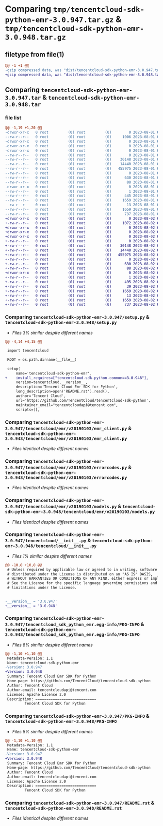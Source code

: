 # Comparing `tmp/tencentcloud-sdk-python-emr-3.0.947.tar.gz` & `tmp/tencentcloud-sdk-python-emr-3.0.948.tar.gz`

## filetype from file(1)

```diff
@@ -1 +1 @@
-gzip compressed data, was "dist/tencentcloud-sdk-python-emr-3.0.947.tar", last modified: Tue Aug  1 00:37:08 2023, max compression
+gzip compressed data, was "dist/tencentcloud-sdk-python-emr-3.0.948.tar", last modified: Wed Aug  2 00:29:36 2023, max compression
```

## Comparing `tencentcloud-sdk-python-emr-3.0.947.tar` & `tencentcloud-sdk-python-emr-3.0.948.tar`

### file list

```diff
@@ -1,19 +1,20 @@
-drwxr-xr-x   0 root         (0) root         (0)        0 2023-08-01 00:37:08.000000 tencentcloud-sdk-python-emr-3.0.947/
--rw-r--r--   0 root         (0) root         (0)     1006 2023-08-01 00:37:08.000000 tencentcloud-sdk-python-emr-3.0.947/setup.py
-drwxr-xr-x   0 root         (0) root         (0)        0 2023-08-01 00:37:08.000000 tencentcloud-sdk-python-emr-3.0.947/tencentcloud/
-drwxr-xr-x   0 root         (0) root         (0)        0 2023-08-01 00:37:08.000000 tencentcloud-sdk-python-emr-3.0.947/tencentcloud/emr/
-drwxr-xr-x   0 root         (0) root         (0)        0 2023-08-01 00:37:08.000000 tencentcloud-sdk-python-emr-3.0.947/tencentcloud/emr/v20190103/
--rw-r--r--   0 root         (0) root         (0)        0 2023-08-01 00:37:08.000000 tencentcloud-sdk-python-emr-3.0.947/tencentcloud/emr/v20190103/__init__.py
--rw-r--r--   0 root         (0) root         (0)    30148 2023-08-01 00:37:08.000000 tencentcloud-sdk-python-emr-3.0.947/tencentcloud/emr/v20190103/emr_client.py
--rw-r--r--   0 root         (0) root         (0)    14440 2023-08-01 00:37:08.000000 tencentcloud-sdk-python-emr-3.0.947/tencentcloud/emr/v20190103/errorcodes.py
--rw-r--r--   0 root         (0) root         (0)   455975 2023-08-01 00:37:08.000000 tencentcloud-sdk-python-emr-3.0.947/tencentcloud/emr/v20190103/models.py
--rw-r--r--   0 root         (0) root         (0)        0 2023-08-01 00:37:08.000000 tencentcloud-sdk-python-emr-3.0.947/tencentcloud/emr/__init__.py
--rw-r--r--   0 root         (0) root         (0)      630 2023-08-01 00:37:08.000000 tencentcloud-sdk-python-emr-3.0.947/tencentcloud/__init__.py
--rw-r--r--   0 root         (0) root         (0)       88 2023-08-01 00:37:08.000000 tencentcloud-sdk-python-emr-3.0.947/setup.cfg
-drwxr-xr-x   0 root         (0) root         (0)        0 2023-08-01 00:37:08.000000 tencentcloud-sdk-python-emr-3.0.947/tencentcloud_sdk_python_emr.egg-info/
--rw-r--r--   0 root         (0) root         (0)        1 2023-08-01 00:37:08.000000 tencentcloud-sdk-python-emr-3.0.947/tencentcloud_sdk_python_emr.egg-info/dependency_links.txt
--rw-r--r--   0 root         (0) root         (0)      445 2023-08-01 00:37:08.000000 tencentcloud-sdk-python-emr-3.0.947/tencentcloud_sdk_python_emr.egg-info/SOURCES.txt
--rw-r--r--   0 root         (0) root         (0)     1659 2023-08-01 00:37:08.000000 tencentcloud-sdk-python-emr-3.0.947/tencentcloud_sdk_python_emr.egg-info/PKG-INFO
--rw-r--r--   0 root         (0) root         (0)       13 2023-08-01 00:37:08.000000 tencentcloud-sdk-python-emr-3.0.947/tencentcloud_sdk_python_emr.egg-info/top_level.txt
--rw-r--r--   0 root         (0) root         (0)     1659 2023-08-01 00:37:08.000000 tencentcloud-sdk-python-emr-3.0.947/PKG-INFO
--rw-r--r--   0 root         (0) root         (0)      737 2023-08-01 00:37:08.000000 tencentcloud-sdk-python-emr-3.0.947/README.rst
+drwxr-xr-x   0 root         (0) root         (0)        0 2023-08-02 00:29:36.000000 tencentcloud-sdk-python-emr-3.0.948/
+-rw-r--r--   0 root         (0) root         (0)     1072 2023-08-02 00:29:36.000000 tencentcloud-sdk-python-emr-3.0.948/setup.py
+drwxr-xr-x   0 root         (0) root         (0)        0 2023-08-02 00:29:36.000000 tencentcloud-sdk-python-emr-3.0.948/tencentcloud/
+drwxr-xr-x   0 root         (0) root         (0)        0 2023-08-02 00:29:36.000000 tencentcloud-sdk-python-emr-3.0.948/tencentcloud/emr/
+drwxr-xr-x   0 root         (0) root         (0)        0 2023-08-02 00:29:36.000000 tencentcloud-sdk-python-emr-3.0.948/tencentcloud/emr/v20190103/
+-rw-r--r--   0 root         (0) root         (0)        0 2023-08-02 00:29:36.000000 tencentcloud-sdk-python-emr-3.0.948/tencentcloud/emr/v20190103/__init__.py
+-rw-r--r--   0 root         (0) root         (0)    30148 2023-08-02 00:29:36.000000 tencentcloud-sdk-python-emr-3.0.948/tencentcloud/emr/v20190103/emr_client.py
+-rw-r--r--   0 root         (0) root         (0)    14440 2023-08-02 00:29:36.000000 tencentcloud-sdk-python-emr-3.0.948/tencentcloud/emr/v20190103/errorcodes.py
+-rw-r--r--   0 root         (0) root         (0)   455975 2023-08-02 00:29:36.000000 tencentcloud-sdk-python-emr-3.0.948/tencentcloud/emr/v20190103/models.py
+-rw-r--r--   0 root         (0) root         (0)        0 2023-08-02 00:29:36.000000 tencentcloud-sdk-python-emr-3.0.948/tencentcloud/emr/__init__.py
+-rw-r--r--   0 root         (0) root         (0)      630 2023-08-02 00:29:36.000000 tencentcloud-sdk-python-emr-3.0.948/tencentcloud/__init__.py
+-rw-r--r--   0 root         (0) root         (0)       88 2023-08-02 00:29:36.000000 tencentcloud-sdk-python-emr-3.0.948/setup.cfg
+drwxr-xr-x   0 root         (0) root         (0)        0 2023-08-02 00:29:36.000000 tencentcloud-sdk-python-emr-3.0.948/tencentcloud_sdk_python_emr.egg-info/
+-rw-r--r--   0 root         (0) root         (0)        1 2023-08-02 00:29:36.000000 tencentcloud-sdk-python-emr-3.0.948/tencentcloud_sdk_python_emr.egg-info/dependency_links.txt
+-rw-r--r--   0 root         (0) root         (0)      495 2023-08-02 00:29:36.000000 tencentcloud-sdk-python-emr-3.0.948/tencentcloud_sdk_python_emr.egg-info/SOURCES.txt
+-rw-r--r--   0 root         (0) root         (0)       39 2023-08-02 00:29:36.000000 tencentcloud-sdk-python-emr-3.0.948/tencentcloud_sdk_python_emr.egg-info/requires.txt
+-rw-r--r--   0 root         (0) root         (0)     1659 2023-08-02 00:29:36.000000 tencentcloud-sdk-python-emr-3.0.948/tencentcloud_sdk_python_emr.egg-info/PKG-INFO
+-rw-r--r--   0 root         (0) root         (0)       13 2023-08-02 00:29:36.000000 tencentcloud-sdk-python-emr-3.0.948/tencentcloud_sdk_python_emr.egg-info/top_level.txt
+-rw-r--r--   0 root         (0) root         (0)     1659 2023-08-02 00:29:36.000000 tencentcloud-sdk-python-emr-3.0.948/PKG-INFO
+-rw-r--r--   0 root         (0) root         (0)      737 2023-08-02 00:29:36.000000 tencentcloud-sdk-python-emr-3.0.948/README.rst
```

### Comparing `tencentcloud-sdk-python-emr-3.0.947/setup.py` & `tencentcloud-sdk-python-emr-3.0.948/setup.py`

 * *Files 3% similar despite different names*

```diff
@@ -4,14 +4,15 @@
 
 import tencentcloud
 
 ROOT = os.path.dirname(__file__)
 
 setup(
     name='tencentcloud-sdk-python-emr',
+    install_requires=["tencentcloud-sdk-python-common==3.0.948"],
     version=tencentcloud.__version__,
     description='Tencent Cloud Emr SDK for Python',
     long_description=open('README.rst').read(),
     author='Tencent Cloud',
     url='https://github.com/TencentCloud/tencentcloud-sdk-python',
     maintainer_email="tencentcloudapi@tencent.com",
     scripts=[],
```

### Comparing `tencentcloud-sdk-python-emr-3.0.947/tencentcloud/emr/v20190103/emr_client.py` & `tencentcloud-sdk-python-emr-3.0.948/tencentcloud/emr/v20190103/emr_client.py`

 * *Files identical despite different names*

### Comparing `tencentcloud-sdk-python-emr-3.0.947/tencentcloud/emr/v20190103/errorcodes.py` & `tencentcloud-sdk-python-emr-3.0.948/tencentcloud/emr/v20190103/errorcodes.py`

 * *Files identical despite different names*

### Comparing `tencentcloud-sdk-python-emr-3.0.947/tencentcloud/emr/v20190103/models.py` & `tencentcloud-sdk-python-emr-3.0.948/tencentcloud/emr/v20190103/models.py`

 * *Files identical despite different names*

### Comparing `tencentcloud-sdk-python-emr-3.0.947/tencentcloud/__init__.py` & `tencentcloud-sdk-python-emr-3.0.948/tencentcloud/__init__.py`

 * *Files 1% similar despite different names*

```diff
@@ -10,8 +10,8 @@
 # Unless required by applicable law or agreed to in writing, software
 # distributed under the License is distributed on an "AS IS" BASIS,
 # WITHOUT WARRANTIES OR CONDITIONS OF ANY KIND, either express or implied.
 # See the License for the specific language governing permissions and
 # limitations under the License.
 
 
-__version__ = '3.0.947'
+__version__ = '3.0.948'
```

### Comparing `tencentcloud-sdk-python-emr-3.0.947/tencentcloud_sdk_python_emr.egg-info/PKG-INFO` & `tencentcloud-sdk-python-emr-3.0.948/tencentcloud_sdk_python_emr.egg-info/PKG-INFO`

 * *Files 8% similar despite different names*

```diff
@@ -1,10 +1,10 @@
 Metadata-Version: 1.1
 Name: tencentcloud-sdk-python-emr
-Version: 3.0.947
+Version: 3.0.948
 Summary: Tencent Cloud Emr SDK for Python
 Home-page: https://github.com/TencentCloud/tencentcloud-sdk-python
 Author: Tencent Cloud
 Author-email: tencentcloudapi@tencent.com
 License: Apache License 2.0
 Description: ============================
         Tencent Cloud SDK for Python
```

### Comparing `tencentcloud-sdk-python-emr-3.0.947/PKG-INFO` & `tencentcloud-sdk-python-emr-3.0.948/PKG-INFO`

 * *Files 8% similar despite different names*

```diff
@@ -1,10 +1,10 @@
 Metadata-Version: 1.1
 Name: tencentcloud-sdk-python-emr
-Version: 3.0.947
+Version: 3.0.948
 Summary: Tencent Cloud Emr SDK for Python
 Home-page: https://github.com/TencentCloud/tencentcloud-sdk-python
 Author: Tencent Cloud
 Author-email: tencentcloudapi@tencent.com
 License: Apache License 2.0
 Description: ============================
         Tencent Cloud SDK for Python
```

### Comparing `tencentcloud-sdk-python-emr-3.0.947/README.rst` & `tencentcloud-sdk-python-emr-3.0.948/README.rst`

 * *Files identical despite different names*

